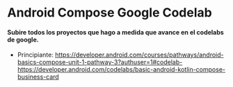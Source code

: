 # Android Compose Google Codelab
#### Subire todos los proyectos que hago a medida que avance en el codelabs de google.
* Principiante: https://developer.android.com/courses/pathways/android-basics-compose-unit-1-pathway-3?authuser=1#codelab-https://developer.android.com/codelabs/basic-android-kotlin-compose-business-card
